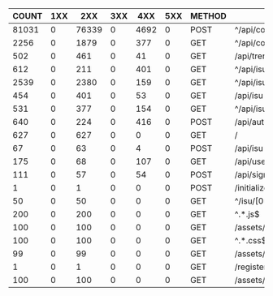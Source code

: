 | COUNT | 1XX |  2XX  | 3XX | 4XX  | 5XX | METHOD |             URI              |   SUM    |  AVG  |  P99  |  SUM(BODY)   | AVG(BODY)  |
|-------|-----|-------|-----|------|-----|--------|------------------------------|----------|-------|-------|--------------|------------|
| 81031 |   0 | 76339 |   0 | 4692 |   0 | POST   | ^/api/condition/[0-9a-z-]+$  | 1835.092 | 0.023 | 0.100 |     1246.000 |      0.015 |
|  2256 |   0 |  1879 |   0 |  377 |   0 | GET    | ^/api/condition/[0-9a-z-]+$  |  269.968 | 0.120 | 0.880 |   635138.000 |    281.533 |
|   502 |   0 |   461 |   0 |   41 |   0 | GET    | /api/trend                   |  227.684 | 0.454 | 1.000 |   397080.000 |    790.996 |
|   612 |   0 |   211 |   0 |  401 |   0 | GET    | ^/api/isu/[0-9a-z-]+/graph$  |  222.240 | 0.363 | 1.004 |   344378.000 |    562.709 |
|  2539 |   0 |  2380 |   0 |  159 |   0 | GET    | ^/api/isu/[0-9a-z-]+/icon$   |   86.244 | 0.034 | 0.216 | 43890197.000 |  17286.411 |
|   454 |   0 |   401 |   0 |   53 |   0 | GET    | /api/isu                     |   29.368 | 0.065 | 0.352 |   246133.000 |    542.143 |
|   531 |   0 |   377 |   0 |  154 |   0 | GET    | ^/api/isu/[0-9a-z-]+$        |   13.728 | 0.026 | 0.180 |    61485.000 |    115.791 |
|   640 |   0 |   224 |   0 |  416 |   0 | POST   | /api/auth                    |   13.100 | 0.020 | 0.168 |     4784.000 |      7.475 |
|   627 |   0 |   627 |   0 |    0 |   0 | GET    | /                            |    8.044 | 0.013 | 0.108 |  1931352.000 |   3080.306 |
|    67 |   0 |    63 |   0 |    4 |   0 | POST   | /api/isu                     |    5.352 | 0.080 | 0.312 |     9491.000 |    141.657 |
|   175 |   0 |    68 |   0 |  107 |   0 | GET    | /api/user/me                 |    3.772 | 0.022 | 0.140 |     5737.000 |     32.783 |
|   111 |   0 |    57 |   0 |   54 |   0 | POST   | /api/signout                 |    2.280 | 0.021 | 0.192 |     1134.000 |     10.216 |
|     1 |   0 |     1 |   0 |    0 |   0 | POST   | /initialize                  |    0.264 | 0.264 | 0.264 |       19.000 |     19.000 |
|    50 |   0 |    50 |   0 |    0 |   0 | GET    | ^/isu/[0-9a-z-]              |    0.180 | 0.004 | 0.032 |    16900.000 |    338.000 |
|   200 |   0 |   200 |   0 |    0 |   0 | GET    | ^.*.js$                      |    0.006 | 0.000 | 0.001 | 21536800.000 | 107684.000 |
|   100 |   0 |   100 |   0 |    0 |   0 | GET    | /assets/favicon.d0f5f504.svg |    0.002 | 0.000 | 0.001 |    35400.000 |    354.000 |
|   100 |   0 |   100 |   0 |    0 |   0 | GET    | ^.*.css$                     |    0.001 | 0.000 | 0.000 |   426300.000 |   4263.000 |
|    99 |   0 |    99 |   0 |    0 |   0 | GET    | /assets/logo_orange.svg      |    0.000 | 0.000 | 0.000 |   145431.000 |   1469.000 |
|     1 |   0 |     1 |   0 |    0 |   0 | GET    | /register                    |    0.000 | 0.000 | 0.000 |      349.000 |    349.000 |
|   100 |   0 |   100 |   0 |    0 |   0 | GET    | /assets/logo_white.svg       |    0.000 | 0.000 | 0.000 |   146600.000 |   1466.000 |
